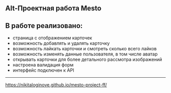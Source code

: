 Alt-Проектная работа Mesto
------ 

## В работе реализовано:
* страница с отображением карточек
* возможность добавлять и удалять карточку
* возможность лайкать карточки и смотреть сколько всего лайков
* возможность изменять данные пользователя, в том числе аватар
* открывать карточки для более детального рассмотра изображений
* настроена валидация форм
* интерфейс подключен к API
------
https://nikitaloginove.github.io/mesto-project-ff/

